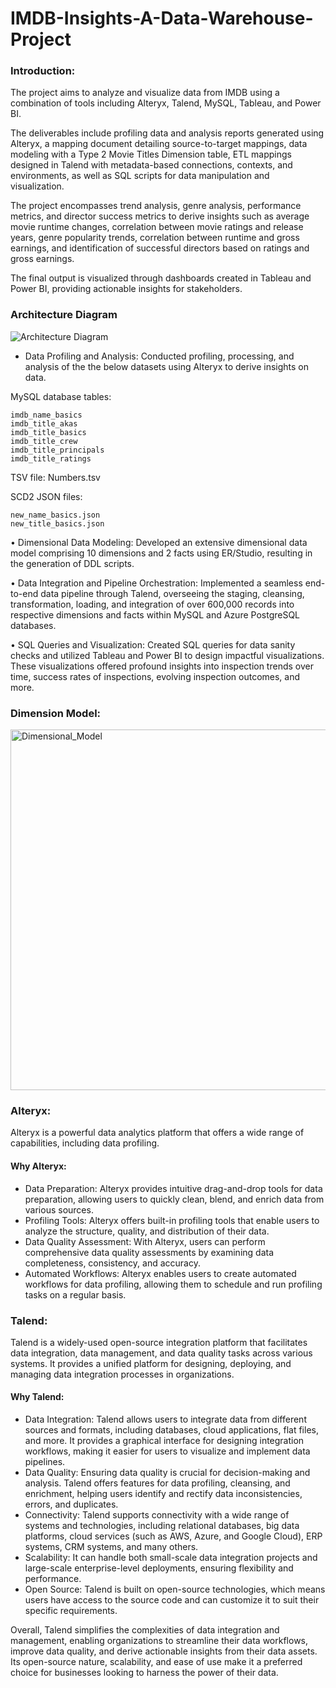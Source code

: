 # IMDB-Insights-A-Data-Warehouse-Project

### Introduction:

The project aims to analyze and visualize data from IMDB using a combination of tools including Alteryx, Talend, MySQL, Tableau, and Power BI. 

The deliverables include profiling data and analysis reports generated using Alteryx, a mapping document detailing source-to-target mappings, data modeling with a Type 2 Movie Titles Dimension table, ETL mappings designed in Talend with metadata-based connections, contexts, and environments, as well as SQL scripts for data manipulation and visualization. 

The project encompasses trend analysis, genre analysis, performance metrics, and director success metrics to derive insights such as average movie runtime changes, correlation between movie ratings and release years, genre popularity trends, correlation between runtime and gross earnings, and identification of successful directors based on ratings and gross earnings. 

The final output is visualized through dashboards created in Tableau and Power BI, providing actionable insights for stakeholders.

### Architecture Diagram

![Architecture Diagram](https://github.com/vikash-singh-prac/IMDB-Insights-A-Data-Warehouse-Project/assets/58064949/650a62a9-31a9-48b1-be65-9dda0d95276f)



- Data Profiling and Analysis: Conducted profiling, processing, and analysis of the the below datasets using Alteryx to derive insights on data.

MySQL database tables:

	imdb_name_basics
	imdb_title_akas
	imdb_title_basics
	imdb_title_crew
	imdb_title_principals
	imdb_title_ratings

 TSV file: Numbers.tsv

SCD2 JSON files:

	new_name_basics.json
	new_title_basics.json	
	
	

• Dimensional Data Modeling: Developed an extensive dimensional data model comprising 10 dimensions and 2 facts using ER/Studio, resulting in the generation of DDL scripts. 


• Data Integration and Pipeline Orchestration: Implemented a seamless end-to-end data pipeline through Talend, overseeing the staging, cleansing, transformation, loading, and integration of over 600,000 records into respective dimensions and facts within MySQL and Azure PostgreSQL databases. 

• SQL Queries and Visualization: Created SQL queries for data sanity checks and utilized Tableau and Power BI to design impactful visualizations. These visualizations offered profound insights into inspection trends over time, success rates of inspections, evolving inspection outcomes, and more.

### Dimension Model:

<img width="577" alt="Dimensional_Model" src="https://github.com/vikash-singh-prac/IMDB-Insights-A-Data-Warehouse-Project/assets/58064949/d8805ec0-8037-4b85-bcb5-22a3353b0ef3">

### Alteryx:

Alteryx is a powerful data analytics platform that offers a wide range of capabilities, including data profiling. 

#### Why Alteryx:

- Data Preparation: Alteryx provides intuitive drag-and-drop tools for data preparation, allowing users to quickly clean, blend, and enrich data from various sources.
- Profiling Tools: Alteryx offers built-in profiling tools that enable users to analyze the structure, quality, and distribution of their data. 
- Data Quality Assessment: With Alteryx, users can perform comprehensive data quality assessments by examining data completeness, consistency, and accuracy.
- Automated Workflows: Alteryx enables users to create automated workflows for data profiling, allowing them to schedule and run profiling tasks on a regular basis.

### Talend:

Talend is a widely-used open-source integration platform that facilitates data integration, data management, and data quality tasks across various systems. It provides a unified platform for designing, deploying, and managing data integration processes in organizations.

#### Why Talend:

- Data Integration: Talend allows users to integrate data from different sources and formats, including databases, cloud applications, flat files, and more. It provides a graphical interface for designing integration workflows, making it easier for users to visualize and implement data pipelines.
- Data Quality: Ensuring data quality is crucial for decision-making and analysis. Talend offers features for data profiling, cleansing, and enrichment, helping users identify and rectify data inconsistencies, errors, and duplicates.
- Connectivity: Talend supports connectivity with a wide range of systems and technologies, including relational databases, big data platforms, cloud services (such as AWS, Azure, and Google Cloud), ERP systems, CRM systems, and many others.
- Scalability: It can handle both small-scale data integration projects and large-scale enterprise-level deployments, ensuring flexibility and performance.
- Open Source: Talend is built on open-source technologies, which means users have access to the source code and can customize it to suit their specific requirements.

Overall, Talend simplifies the complexities of data integration and management, enabling organizations to streamline their data workflows, improve data quality, and derive actionable insights from their data assets. Its open-source nature, scalability, and ease of use make it a preferred choice for businesses looking to harness the power of their data.

